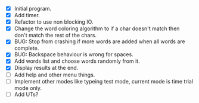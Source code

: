 - [x] Initial program.
- [x] Add timer.
- [x] Refactor to use non blocking IO.
- [x] Change the word coloring algorithm to if a char doesn't match then don't match the rest of the chars.
- [x] BUG: Stop from crashing if more words are added when all words are complete.
- [x] BUG: Backspace behaviour is wrong for spaces.
- [x] Add words list and choose words randomly from it.
- [x] Display results at the end.
- [ ] Add help and other menu things.
- [ ] Implement other modes like typeing test mode, current mode is time trial mode only.
- [ ] Add UTs?
